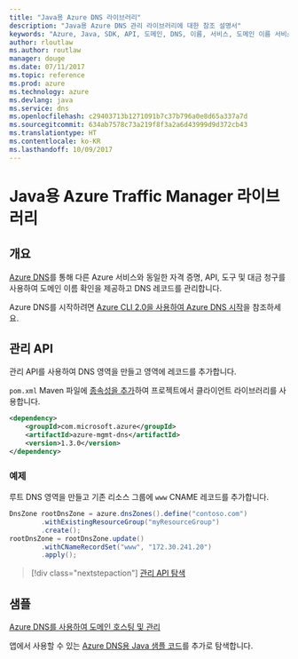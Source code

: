 ```yaml
---
title: "Java용 Azure DNS 라이브러리"
description: "Java용 Azure DNS 관리 라이브러리에 대한 참조 설명서"
keywords: "Azure, Java, SDK, API, 도메인, DNS, 이름, 서비스, 도메인 이름 서비스"
author: rloutlaw
ms.author: routlaw
manager: douge
ms.date: 07/11/2017
ms.topic: reference
ms.prod: azure
ms.technology: azure
ms.devlang: java
ms.service: dns
ms.openlocfilehash: c29403713b1271091b7c37b796a0e8d65a337a7d
ms.sourcegitcommit: 634ab7578c73a219f8f3a2a6d43999d9d372cb43
ms.translationtype: HT
ms.contentlocale: ko-KR
ms.lasthandoff: 10/09/2017
---
```

# <a name="azure-traffic-manager-libraries-for-java"></a>Java용 Azure Traffic Manager 라이브러리

## <a name="overview"></a>개요

[Azure DNS](/azure/dns/dns-overview)를 통해 다른 Azure 서비스와 동일한 자격 증명, API, 도구 및 대금 청구를 사용하여 도메인 이름 확인을 제공하고 DNS 레코드를 관리합니다.

Azure DNS를 시작하려면 [Azure CLI 2.0을 사용하여 Azure DNS 시작](/azure/dns/dns-getstarted-cli)을 참조하세요.

## <a name="management-api"></a>관리 API

관리 API를 사용하여 DNS 영역을 만들고 영역에 레코드를 추가합니다.

`pom.xml` Maven 파일에 [종속성을 추가](https://maven.apache.org/guides/getting-started/index.html#How_do_I_use_external_dependencies)하여 프로젝트에서 클라이언트 라이브러리를 사용합니다.

```XML
<dependency>
    <groupId>com.microsoft.azure</groupId>
    <artifactId>azure-mgmt-dns</artifactId>
    <version>1.3.0</version>
</dependency>
```   

### <a name="example"></a>예제

루트 DNS 영역을 만들고 기존 리소스 그룹에 `www` CNAME 레코드를 추가합니다.

```java
DnsZone rootDnsZone = azure.dnsZones().define("contoso.com")
        .withExistingResourceGroup("myResourceGroup")
        .create();
rootDnsZone = rootDnsZone.update()
        .withCNameRecordSet("www", "172.30.241.20")
        .apply();
```

> [!div class="nextstepaction"]
> [관리 API 탐색](/java/api/overview/azure/dns/managementapi)

## <a name="samples"></a>샘플

[Azure DNS를 사용하여 도메인 호스팅 및 관리](https://github.com/Azure-Samples/dns-java-host-and-manage-your-domains)

앱에서 사용할 수 있는 [Azure DNS용 Java 샘플 코드](https://azure.microsoft.com/resources/samples/?platform=java&term=dns)를 추가로 탐색합니다.